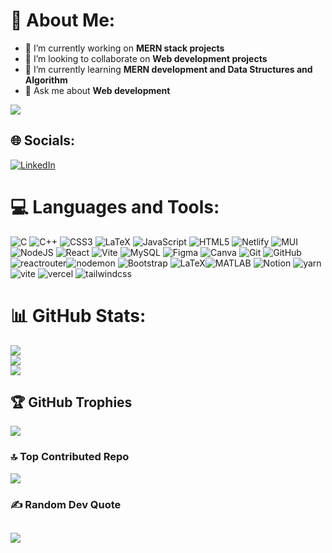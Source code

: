 # 💫 About Me:
- 🔭 I’m currently working on **MERN stack projects**
- 👯 I’m looking to collaborate on **Web development projects**
- 🌱 I’m currently learning **MERN development and Data Structures and Algorithm**
- 💬 Ask me about **Web development**


[![](https://visitcount.itsvg.in/api?id=Prachi309&icon=0&color=0)](https://visitcount.itsvg.in)

## 🌐 Socials:
[![LinkedIn](https://img.shields.io/badge/LinkedIn-%230077B5.svg?logo=linkedin&logoColor=white)](https://www.linkedin.com/in/prachi-singh-547a41259/) 



# 💻 Languages and Tools:
![C](https://img.shields.io/badge/c-%2300599C.svg?style=for-the-badge&logo=c&logoColor=white) ![C++](https://img.shields.io/badge/c++-%2300599C.svg?style=for-the-badge&logo=c%2B%2B&logoColor=white) ![CSS3](https://img.shields.io/badge/css3-%231572B6.svg?style=for-the-badge&logo=css3&logoColor=white) ![LaTeX](https://img.shields.io/badge/latex-%23008080.svg?style=for-the-badge&logo=latex&logoColor=white) ![JavaScript](https://img.shields.io/badge/javascript-%23323330.svg?style=for-the-badge&logo=javascript&logoColor=%23F7DF1E) ![HTML5](https://img.shields.io/badge/html5-%23E34F26.svg?style=for-the-badge&logo=html5&logoColor=white) ![Netlify](https://img.shields.io/badge/netlify-%23000000.svg?style=for-the-badge&logo=netlify&logoColor=#00C7B7) ![MUI](https://img.shields.io/badge/MUI-%230081CB.svg?style=for-the-badge&logo=mui&logoColor=white) ![NodeJS](https://img.shields.io/badge/node.js-6DA55F?style=for-the-badge&logo=node.js&logoColor=white) ![React](https://img.shields.io/badge/react-%2320232a.svg?style=for-the-badge&logo=react&logoColor=%2361DAFB) ![Vite](https://img.shields.io/badge/vite-%23646CFF.svg?style=for-the-badge&logo=vite&logoColor=white) ![MySQL](https://img.shields.io/badge/mysql-4479A1.svg?style=for-the-badge&logo=mysql&logoColor=white) ![Figma](https://img.shields.io/badge/figma-%23F24E1E.svg?style=for-the-badge&logo=figma&logoColor=white) ![Canva](https://img.shields.io/badge/Canva-%2300C4CC.svg?style=for-the-badge&logo=Canva&logoColor=white) ![Git](https://img.shields.io/badge/git-%23F05033.svg?style=for-the-badge&logo=git&logoColor=white) ![GitHub](https://img.shields.io/badge/github-%23121011.svg?style=for-the-badge&logo=github&logoColor=white) ![reactrouter](https://img.shields.io/badge/react_router-%23CA4245.svg?style=for-the-badge&logo=react-router&logoColor=white)![nodemon](https://img.shields.io/badge/nodemon-%2767A203.svg?style=for-the-badge&logo=nodemon&logoColor=white) ![Bootstrap](https://img.shields.io/badge/bootstrap-%23563D7C.svg?style=for-the-badge&logo=bootstrap&logoColor=white)  ![LaTeX](https://img.shields.io/badge/latex-%23008080.svg?style=for-the-badge&logo=latex&logoColor=white)![MATLAB](https://img.shields.io/badge/MATLAB-%23FF8700.svg?style=for-the-badge&logo=matlab&logoColor=white) ![Notion](https://img.shields.io/badge/notion-%23000000.svg?style=for-the-badge&logo=notion&logoColor=white) ![yarn](https://img.shields.io/badge/yarn-%232C8EBB.svg?style=for-the-badge&logo=yarn&logoColor=white) ![vite](https://img.shields.io/badge/vite-%23646CFF.svg?style=for-the-badge&logo=vite&logoColor=white) ![vercel](https://img.shields.io/badge/vercel-%23000000.svg?style=for-the-badge&logo=vercel&logoColor=white) ![tailwindcss](https://img.shields.io/badge/tailwindcss-%2338B2AC.svg?style=for-the-badge&logo=tailwind-css&logoColor=white)







# 📊 GitHub Stats:
![](https://github-readme-streak-stats.herokuapp.com/?user=Prachi309&theme=dark&hide_border=false)<br/>
![](https://github-readme-stats.vercel.app/api?username=Prachi309&theme=dark&hide_border=false&include_all_commits=false&count_private=false)<br/>
![](https://github-readme-stats.vercel.app/api/top-langs/?username=Prachi309&theme=dark&hide_border=false&include_all_commits=false&count_private=false&layout=compact)

## 🏆 GitHub Trophies
![](https://github-profile-trophy.vercel.app/?username=Prachi309&theme=radical&no-frame=false&no-bg=false&margin-w=4)

### 🔝 Top Contributed Repo
![](https://github-contributor-stats.vercel.app/api?username=Prachi309&limit=5&theme=dark&combine_all_yearly_contributions=true)

### ✍️ Random Dev Quote
![](https://quotes-github-readme.vercel.app/api?type=horizontal&theme=radical)
---


<!-- Proudly created with GPRM ( https://gprm.itsvg.in ) -->
